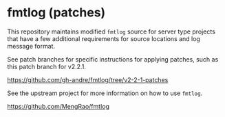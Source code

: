 # fmtlog (patches)

This repository maintains modified `fmtlog` source for server
type projects that have a few additional requirements for
source locations and log message format.

See patch branches for specific instructions for applying
patches, such as this patch branch for v2.2.1.

https://github.com/gh-andre/fmtlog/tree/v2-2-1-patches

See the upstream project for more information on how to use
`fmtlog`.

https://github.com/MengRao/fmtlog
